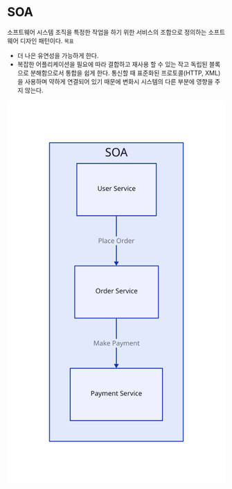 # SOA
소프트웨어 시스템 조직을 특정한 작업을 하기 위한 서비스의 조합으로 정의하는 소프트웨어 디자인 패턴이다.
`목표` 
- 더 나은 유연성을 가능하게 한다.
- 복잡한 어플리케이션을 필요에 따라 결합하고 재사용 할 수 있는 작고 독립된 블록으로 분해함으로서 통합을 쉽게 한다.
통신할 때 표준화된 프로토콜(HTTP, XML)을 사용하며 약하게 연결되어 있기 때문에 변화시 시스템의 다른 부분에 영향을 주지 않는다.

![[SOA.svg]](https://github.com/riumr/TIL/blob/c13cd0feea81ef7110861d7aff755c0095688549/CS/%EC%95%84%ED%82%A4%ED%85%8D%EC%B3%90%20%ED%8C%A8%ED%84%B4/SOA.svg)
